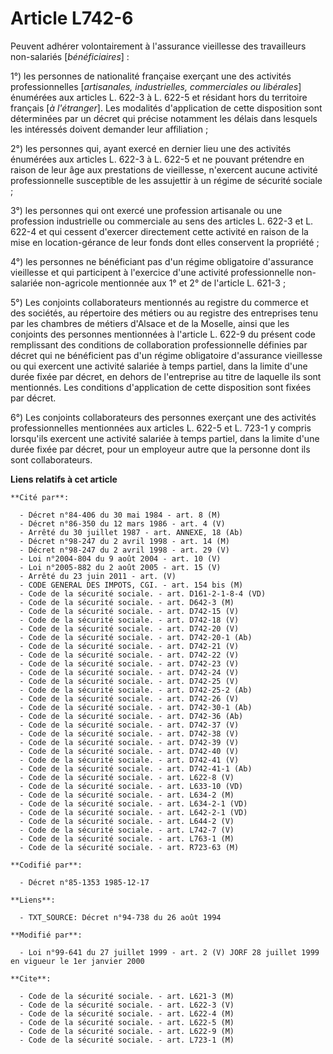 # Article L742-6

Peuvent adhérer volontairement à l'assurance vieillesse des travailleurs non-salariés [*bénéficiaires*] : 

1°) les personnes de nationalité française exerçant une des activités professionnelles [*artisanales, industrielles,
commerciales ou libérales*] énumérées aux articles L. 622-3 à L. 622-5 et résidant hors du territoire français [*à
l'étranger*]. Les modalités d'application de cette disposition sont déterminées par un décret qui précise notamment les
délais dans lesquels les intéressés doivent demander leur affiliation ; 

2°) les personnes qui, ayant exercé en dernier lieu une des activités énumérées aux articles L. 622-3 à L. 622-5 et ne
pouvant prétendre en raison de leur âge aux prestations de vieillesse, n'exercent aucune activité professionnelle susceptible
de les assujettir à un régime de sécurité sociale ; 

3°) les personnes qui ont exercé une profession artisanale ou une profession industrielle ou commerciale au sens des articles
L. 622-3 et L. 622-4 et qui cessent d'exercer directement cette activité en raison de la mise en location-gérance de leur
fonds dont elles conservent la propriété ; 

4°) les personnes ne bénéficiant pas d'un régime obligatoire d'assurance vieillesse et qui participent à l'exercice d'une
activité professionnelle non-salariée non-agricole mentionnée aux 1° et 2° de l'article L. 621-3 ; 

5°) Les conjoints collaborateurs mentionnés au registre du commerce et des sociétés, au répertoire des métiers ou au registre
des entreprises tenu par les chambres de métiers d'Alsace et de la Moselle, ainsi que les conjoints des personnes mentionnées
à l'article L. 622-9 du présent code remplissant des conditions de collaboration professionnelle définies par décret qui ne
bénéficient pas d'un régime obligatoire d'assurance vieillesse ou qui exercent une activité salariée à temps partiel, dans la
limite d'une durée fixée par décret, en dehors de l'entreprise au titre de laquelle ils sont mentionnés. Les conditions
d'application de cette disposition sont fixées par décret.

6°) Les conjoints collaborateurs des personnes exerçant une des activités professionnelles mentionnées aux articles L. 622-5
et L. 723-1 y compris lorsqu'ils exercent une activité salariée à temps partiel, dans la limite d'une durée fixée par décret,
pour un employeur autre que la personne dont ils sont collaborateurs.

**Liens relatifs à cet article**

	**Cité par**:

	  - Décret n°84-406 du 30 mai 1984 - art. 8 (M)
	  - Décret n°86-350 du 12 mars 1986 - art. 4 (V)
	  - Arrêté du 30 juillet 1987 - art. ANNEXE, 18 (Ab)
	  - Décret n°98-247 du 2 avril 1998 - art. 14 (M)
	  - Décret n°98-247 du 2 avril 1998 - art. 29 (V)
	  - Loi n°2004-804 du 9 août 2004 - art. 10 (V)
	  - Loi n°2005-882 du 2 août 2005 - art. 15 (V)
	  - Arrêté du 23 juin 2011 - art. (V)
	  - CODE GENERAL DES IMPOTS, CGI. - art. 154 bis (M)
	  - Code de la sécurité sociale. - art. D161-2-1-8-4 (VD)
	  - Code de la sécurité sociale. - art. D642-3 (M)
	  - Code de la sécurité sociale. - art. D742-15 (V)
	  - Code de la sécurité sociale. - art. D742-18 (V)
	  - Code de la sécurité sociale. - art. D742-20 (V)
	  - Code de la sécurité sociale. - art. D742-20-1 (Ab)
	  - Code de la sécurité sociale. - art. D742-21 (V)
	  - Code de la sécurité sociale. - art. D742-22 (V)
	  - Code de la sécurité sociale. - art. D742-23 (V)
	  - Code de la sécurité sociale. - art. D742-24 (V)
	  - Code de la sécurité sociale. - art. D742-25 (V)
	  - Code de la sécurité sociale. - art. D742-25-2 (Ab)
	  - Code de la sécurité sociale. - art. D742-26 (V)
	  - Code de la sécurité sociale. - art. D742-30-1 (Ab)
	  - Code de la sécurité sociale. - art. D742-36 (Ab)
	  - Code de la sécurité sociale. - art. D742-37 (V)
	  - Code de la sécurité sociale. - art. D742-38 (V)
	  - Code de la sécurité sociale. - art. D742-39 (V)
	  - Code de la sécurité sociale. - art. D742-40 (V)
	  - Code de la sécurité sociale. - art. D742-41 (V)
	  - Code de la sécurité sociale. - art. D742-41-1 (Ab)
	  - Code de la sécurité sociale. - art. L622-8 (V)
	  - Code de la sécurité sociale. - art. L633-10 (VD)
	  - Code de la sécurité sociale. - art. L634-2 (M)
	  - Code de la sécurité sociale. - art. L634-2-1 (VD)
	  - Code de la sécurité sociale. - art. L642-2-1 (VD)
	  - Code de la sécurité sociale. - art. L644-2 (V)
	  - Code de la sécurité sociale. - art. L742-7 (V)
	  - Code de la sécurité sociale. - art. L763-1 (M)
	  - Code de la sécurité sociale. - art. R723-63 (M)

	**Codifié par**:

	  - Décret n°85-1353 1985-12-17

	**Liens**:

	  - TXT_SOURCE: Décret n°94-738 du 26 août 1994

	**Modifié par**:

	  - Loi n°99-641 du 27 juillet 1999 - art. 2 (V) JORF 28 juillet 1999 en vigueur le 1er janvier 2000

	**Cite**:

	  - Code de la sécurité sociale. - art. L621-3 (M)
	  - Code de la sécurité sociale. - art. L622-3 (V)
	  - Code de la sécurité sociale. - art. L622-4 (M)
	  - Code de la sécurité sociale. - art. L622-5 (M)
	  - Code de la sécurité sociale. - art. L622-9 (M)
	  - Code de la sécurité sociale. - art. L723-1 (M)

